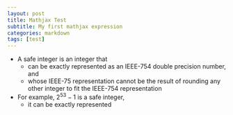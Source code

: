 ```yaml
---
layout: post
title: Mathjax Test
subtitle: My first mathjax expression
categories: markdown
tags: [test]
---
```


- A safe integer is an integer that
  - can be exactly represented as an IEEE-754 double precision number, and
  - whose IEEE-75 representation cannot be the result of rounding any other integer to fit the IEEE-754 representation
- For example, $2 ^ {53} - 1$ is a safe integer,
  - it can be exactly represented 
